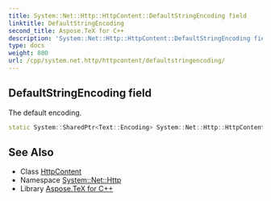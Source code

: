 ```yaml
---
title: System::Net::Http::HttpContent::DefaultStringEncoding field
linktitle: DefaultStringEncoding
second_title: Aspose.TeX for C++
description: 'System::Net::Http::HttpContent::DefaultStringEncoding field. The default encoding in C++.'
type: docs
weight: 800
url: /cpp/system.net.http/httpcontent/defaultstringencoding/
---
```

## DefaultStringEncoding field


The default encoding.

```cpp
static System::SharedPtr<Text::Encoding> System::Net::Http::HttpContent::DefaultStringEncoding
```

## See Also

* Class [HttpContent](../)
* Namespace [System::Net::Http](../../)
* Library [Aspose.TeX for C++](../../../)
